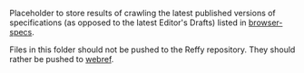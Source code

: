 Placeholder to store results of crawling the latest published versions of specifications (as opposed to the latest Editor's Drafts) listed in [browser-specs](https://github.com/w3c/browser-specs/).

Files in this folder should not be pushed to the Reffy repository. They should
rather be pushed to [webref](https://github.com/w3c/webref).
